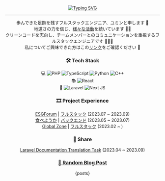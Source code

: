 <!-- Don't just fork or copy it. Star it, please 🥺  -->

<!-- For Stat Check
![yuminn-k github stats](https://github-readme-stats.vercel.app/api?username=yuminn-k&show_icons=true&theme=material-palenight&hide_border=true&bg_color=20232a&icon_color=E3E3E3A8&text_color=fff&title_color=918FE0&count_private=true&line_height=28)
  ![most used language](https://github-readme-stats.vercel.app/api/top-langs/?username=yuminn-k&hide=scss,css,html&layout=compact&theme=material-palenight&hide_border=true&bg_color=20232a&icon_color=E3E3E3A8&text_color=fff&title_color=918FE0&count_private=true&langs_count=30&card_width=360)
-->

<div align="center">
<br><br><br>

[![Typing SVG](https://readme-typing-svg.herokuapp.com?font=Oleo+Script&color=9D9ED2&size=35&center=true&vCenter=true&width=404&height=53&lines=%E3%80%80%E3%80%80記憶より記録を+%E3%80%80%E3%80%80)](https://git.io/typing-svg)

---

歩んできた足跡を残すフルスタックエンジニア、ユミンと申します 👣  
地道さの力を信じ、[様々な活動](https://yuminnk-devlog.vercel.app/conference)を続いています ✍🏻  
クリーンコードを志向し、チームメンバーとのコミュニケーションを重視するフルスタックエンジニアです 👨🏻‍💻  
私についてご興味できた方はこの[リンク](https://yuminnk-portfolio.vercel.app/)をご確認ください 📝


### 🛠  Tech Stack

💻  ![PHP](https://img.shields.io/badge/php-%23777BB4.svg?style=for-the-badge&logo=php&logoColor=white)  ![TypeScript](https://img.shields.io/badge/typescript-%23007ACC.svg?style=for-the-badge&logo=typescript&logoColor=white)  ![Python](https://img.shields.io/badge/python-3670A0?style=for-the-badge&logo=python&logoColor=ffdd54)  ![C++](https://img.shields.io/badge/c++-%2300599C.svg?style=for-the-badge&logo=c%2B%2B&logoColor=white)  
📚  ![React](https://img.shields.io/badge/react-%2320232a.svg?style=for-the-badge&logo=react&logoColor=%2361DAFB)  
🔩  ![Laravel](https://img.shields.io/badge/laravel-%23FF2D20.svg?style=for-the-badge&logo=laravel&logoColor=white)  ![Next JS](https://img.shields.io/badge/Next-black?style=for-the-badge&logo=next.js&logoColor=white)

### 🎞 Project Experience

[ESGForum](https://github.com/ESGForumWebSiteDev) | [フルスタック](https://yuminnk-devlog.vercel.app/%E5%BD%B9%E5%89%B2%E8%80%83%E7%9B%B4%E5%A4%A7%E5%AD%A6esg%E5%AE%9F%E8%B7%B5%E5%9B%9E%E9%A1%A7) (2023.07 ~ 2023.09)  
[食べようか](https://github.com/Tabeyouka) | [バックエンド](https://yuminnk-devlog.vercel.app/%E4%BB%8A%E5%B9%B4%E5%88%9D%E9%A3%9F%E5%9B%9E%E9%A1%A7) (2023.05 ~ 2023.07)  
[Global Zone](https://github.com/2P3S/project_E-GLOBAL-ZONE_main-repo) | [フルスタック](https://devyuminkim-devlog.vercel.app/%E5%BC%95%E7%B6%99) (2023.02 ~ )

### 🙌 Share

[Laravel Documentation Translation Task](https://github.com/laravelkr/docs) (2023.04 ~ 2023.09)


### [📝 Random Blog Post](https://yuminnk-devlog.vercel.app/)

{posts}

<!--
![](./profile-3d-contrib/profile-night-rainbow.svg)
-->
</div>
